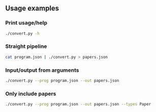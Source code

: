 ## Usage examples

### Print usage/help
```bash
./convert.py -h
```

### Straight pipeline
```bash
cat program.json | ./convert.py > papers.json
```

### Input/output from arguments
```bash
./convert.py --prog program.json --out papers.json
```

### Only include papers
```bash
./convert.py --prog program.json --out papers.json --types Paper
```